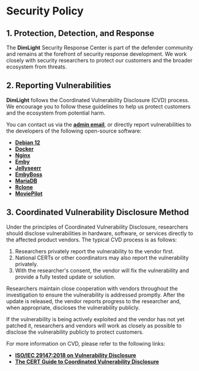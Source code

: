 # Security Policy

## **1. Protection, Detection, and Response**

The **DimLight** Security Response Center is part of the defender community and remains at the forefront of security response development. We work closely with security researchers to protect our customers and the broader ecosystem from threats.

## **2. Reporting Vulnerabilities**

**DimLight** follows the Coordinated Vulnerability Disclosure (CVD) process. We encourage you to follow these guidelines to help us protect customers and the ecosystem from potential harm.

You can contact us via the [**admin email**](mailto:email@dimlight.top), or directly report vulnerabilities to the developers of the following open-source software:

- [**Debian 12**](https://www.debian.org/security/)
- [**Docker**](https://www.docker.com/)
- [**Nginx**](https://nginx.org/en/security_advisories.html)
- [**Emby**](https://emby.media/)
- [**Jellyseerr**](https://github.com/Fallenbagel/jellyseerr)
- [**EmbyBoss**](https://github.com/berry8838/Sakura_embyboss)
- [**MariaDB**](https://mariadb.org/)
- [**Rclone**](https://github.com/rclone/rclone/security)
- [**MoviePilot**](https://github.com/jxxghp/MoviePilot)

## **3. Coordinated Vulnerability Disclosure Method**

Under the principles of Coordinated Vulnerability Disclosure, researchers should disclose vulnerabilities in hardware, software, or services directly to the affected product vendors. The typical CVD process is as follows:

1. Researchers privately report the vulnerability to the vendor first.
2. National CERTs or other coordinators may also report the vulnerability privately.
3. With the researcher's consent, the vendor will fix the vulnerability and provide a fully tested update or solution.

Researchers maintain close cooperation with vendors throughout the investigation to ensure the vulnerability is addressed promptly. After the update is released, the vendor reports progress to the researcher and, when appropriate, discloses the vulnerability publicly.

If the vulnerability is being actively exploited and the vendor has not yet patched it, researchers and vendors will work as closely as possible to disclose the vulnerability publicly to protect customers.

For more information on CVD, please refer to the following links:

- [**ISO/IEC 29147:2018 on Vulnerability Disclosure**](https://www.iso.org/standard/72311.html)
- [**The CERT Guide to Coordinated Vulnerability Disclosure**](https://resources.sei.cmu.edu/asset_files/SpecialReport/2017_003_001_503340.pdf)